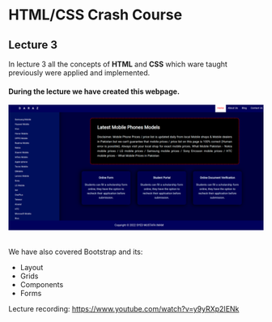 # HTML/CSS Crash Course 

## Lecture 3

In lecture 3 all the concepts of __HTML__ and __CSS__ which ware taught previously were applied and implemented. 



#### During the lecture we have created this webpage.

<img src="./final-lecture.png">
<br>
<br>

We have also covered Bootstrap and its:

- Layout
- Grids
- Components
- Forms 

Lecture recording: https://www.youtube.com/watch?v=y9yRXp2IENk

